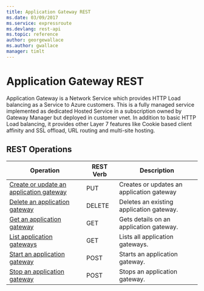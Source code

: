 ```yaml
---
title: Application Gateway REST
ms.date: 03/09/2017
ms.service: expressroute
ms.devlang: rest-api
ms.topic: reference
author: georgewallace
ms.author: gwallace
manager: timlt
---
```

# Application Gateway REST
Application Gateway is a Network Service which provides HTTP Load balancing as a Service to Azure customers. This is a fully managed service implemented as dedicated Hosted Service in a subscription owned by Gateway Manager but deployed in customer vnet. In addition to basic HTTP Load balancing, it provides other Layer 7 features like Cookie based client affinity and SSL offload, URL routing and multi-site hosting.  

## REST Operations

| Operation | REST Verb | Description | 
|---------|---------|-----------|
| [Create or update an application gateway](create-or-update-an-application-gateway.md) |  PUT | Creates or updates an application gateway |  
| [Delete an application gateway](delete-application-gateway--delete-.md) |  DELETE | Deletes an existing application gateway. |  
| [Get an application gateway](get-application-gateway.md) |  GET | Gets details on an application gateway. |  
| [List application gateways](list-application-gateways--get-.md) |  GET | Lists all application gateways. | 
| [Start an application gateway](start-application-gateway.md) |  POST | Starts an application gateway. |  
| [Stop an application gateway](stop-application-gateway.md) |  POST | Stops an application gateway. | 


